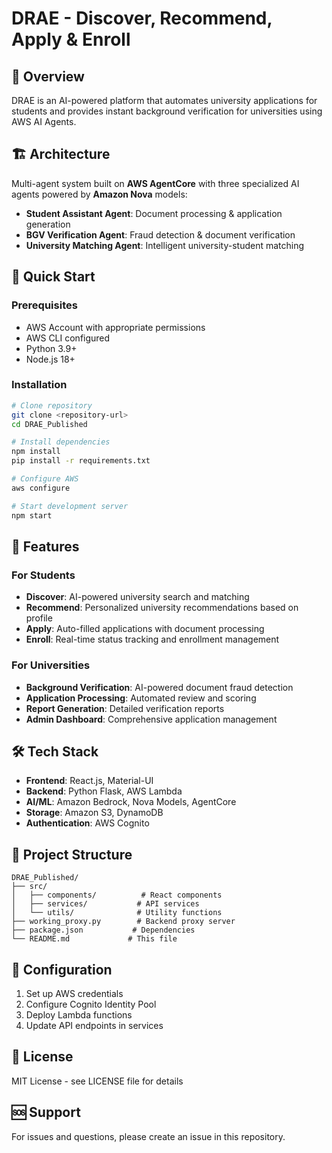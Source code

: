 # DRAE - Discover, Recommend, Apply & Enroll

## 🎯 Overview
DRAE is an AI-powered platform that automates university applications for students and provides instant background verification for universities using AWS AI Agents.

## 🏗️ Architecture
Multi-agent system built on **AWS AgentCore** with three specialized AI agents powered by **Amazon Nova** models:
- **Student Assistant Agent**: Document processing & application generation
- **BGV Verification Agent**: Fraud detection & document verification  
- **University Matching Agent**: Intelligent university-student matching

## 🚀 Quick Start

### Prerequisites
- AWS Account with appropriate permissions
- AWS CLI configured
- Python 3.9+
- Node.js 18+

### Installation
```bash
# Clone repository
git clone <repository-url>
cd DRAE_Published

# Install dependencies
npm install
pip install -r requirements.txt

# Configure AWS
aws configure

# Start development server
npm start
```

## 🎯 Features

### For Students
- **Discover**: AI-powered university search and matching
- **Recommend**: Personalized university recommendations based on profile
- **Apply**: Auto-filled applications with document processing
- **Enroll**: Real-time status tracking and enrollment management

### For Universities  
- **Background Verification**: AI-powered document fraud detection
- **Application Processing**: Automated review and scoring
- **Report Generation**: Detailed verification reports
- **Admin Dashboard**: Comprehensive application management

## 🛠️ Tech Stack
- **Frontend**: React.js, Material-UI
- **Backend**: Python Flask, AWS Lambda
- **AI/ML**: Amazon Bedrock, Nova Models, AgentCore
- **Storage**: Amazon S3, DynamoDB
- **Authentication**: AWS Cognito

## 📁 Project Structure
```
DRAE_Published/
├── src/
│   ├── components/          # React components
│   ├── services/           # API services
│   └── utils/              # Utility functions
├── working_proxy.py        # Backend proxy server
├── package.json           # Dependencies
└── README.md             # This file
```

## 🔧 Configuration
1. Set up AWS credentials
2. Configure Cognito Identity Pool
3. Deploy Lambda functions
4. Update API endpoints in services

## 📄 License
MIT License - see LICENSE file for details

## 🆘 Support
For issues and questions, please create an issue in this repository.
